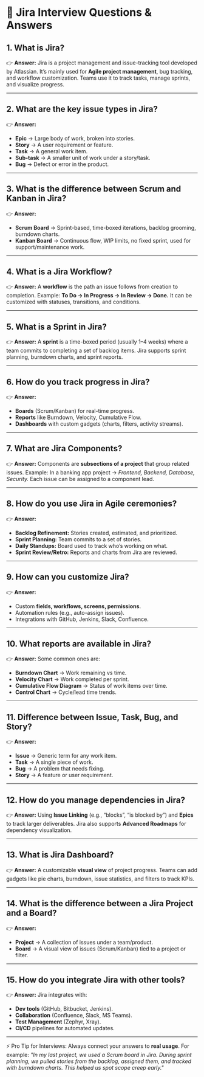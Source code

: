 # 🔹 Jira Interview Questions & Answers

## **1. What is Jira?**

👉 **Answer:** Jira is a project management and issue-tracking tool developed by
Atlassian. It’s mainly used for **Agile project management**, bug tracking, and
workflow customization. Teams use it to track tasks, manage sprints, and
visualize progress.

---

## **2. What are the key issue types in Jira?**

👉 **Answer:**

- **Epic** → Large body of work, broken into stories.
- **Story** → A user requirement or feature.
- **Task** → A general work item.
- **Sub-task** → A smaller unit of work under a story/task.
- **Bug** → Defect or error in the product.

---

## **3. What is the difference between Scrum and Kanban in Jira?**

👉 **Answer:**

- **Scrum Board** → Sprint-based, time-boxed iterations, backlog grooming,
  burndown charts.
- **Kanban Board** → Continuous flow, WIP limits, no fixed sprint, used for
  support/maintenance work.

---

## **4. What is a Jira Workflow?**

👉 **Answer:** A **workflow** is the path an issue follows from creation to
completion. Example: **To Do → In Progress → In Review → Done.** It can be
customized with statuses, transitions, and conditions.

---

## **5. What is a Sprint in Jira?**

👉 **Answer:** A **sprint** is a time-boxed period (usually 1–4 weeks) where a
team commits to completing a set of backlog items. Jira supports sprint
planning, burndown charts, and sprint reports.

---

## **6. How do you track progress in Jira?**

👉 **Answer:**

- **Boards** (Scrum/Kanban) for real-time progress.
- **Reports** like Burndown, Velocity, Cumulative Flow.
- **Dashboards** with custom gadgets (charts, filters, activity streams).

---

## **7. What are Jira Components?**

👉 **Answer:** Components are **subsections of a project** that group related
issues. Example: In a banking app project → _Frontend, Backend, Database,
Security._ Each issue can be assigned to a component lead.

---

## **8. How do you use Jira in Agile ceremonies?**

👉 **Answer:**

- **Backlog Refinement:** Stories created, estimated, and prioritized.
- **Sprint Planning:** Team commits to a set of stories.
- **Daily Standups:** Board used to track who’s working on what.
- **Sprint Review/Retro:** Reports and charts from Jira are reviewed.

---

## **9. How can you customize Jira?**

👉 **Answer:**

- Custom **fields, workflows, screens, permissions**.
- Automation rules (e.g., auto-assign issues).
- Integrations with GitHub, Jenkins, Slack, Confluence.

---

## **10. What reports are available in Jira?**

👉 **Answer:** Some common ones are:

- **Burndown Chart** → Work remaining vs time.
- **Velocity Chart** → Work completed per sprint.
- **Cumulative Flow Diagram** → Status of work items over time.
- **Control Chart** → Cycle/lead time trends.

---

## **11. Difference between Issue, Task, Bug, and Story?**

👉 **Answer:**

- **Issue** → Generic term for any work item.
- **Task** → A single piece of work.
- **Bug** → A problem that needs fixing.
- **Story** → A feature or user requirement.

---

## **12. How do you manage dependencies in Jira?**

👉 **Answer:** Using **Issue Linking** (e.g., “blocks”, “is blocked by”) and
**Epics** to track larger deliverables. Jira also supports **Advanced Roadmaps**
for dependency visualization.

---

## **13. What is Jira Dashboard?**

👉 **Answer:** A customizable **visual view** of project progress. Teams can add
gadgets like pie charts, burndown, issue statistics, and filters to track KPIs.

---

## **14. What is the difference between a Jira Project and a Board?**

👉 **Answer:**

- **Project** → A collection of issues under a team/product.
- **Board** → A visual view of issues (Scrum/Kanban) tied to a project or
  filter.

---

## **15. How do you integrate Jira with other tools?**

👉 **Answer:** Jira integrates with:

- **Dev tools** (GitHub, Bitbucket, Jenkins).
- **Collaboration** (Confluence, Slack, MS Teams).
- **Test Management** (Zephyr, Xray).
- **CI/CD** pipelines for automated updates.

---

⚡ Pro Tip for Interviews: Always connect your answers to **real usage**. For
example: _"In my last project, we used a Scrum board in Jira. During sprint
planning, we pulled stories from the backlog, assigned them, and tracked with
burndown charts. This helped us spot scope creep early."_

